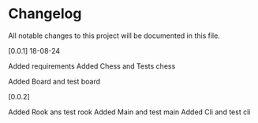 # Changelog 
All notable changes to this project will be documented in this file.

[0.0.1] 18-08-24

Added requirements
Added Chess and Tests chess

Added Board and test board 

[0.0.2]

Added Rook ans test rook
Added Main and test main
Added Cli and test cli 